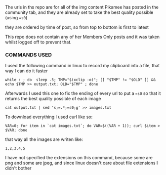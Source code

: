 The urls in ths repo are for all of the img content Pikamee has posted in the community tab, and they are already set to take the best quality possible (using ```=s0```)

they are ordered by time of post, so from top to bottom is first to latest

This repo does not contain any of her Members Only posts and it was taken whilst logged off to prevent that.

### COMMANDS USED 

I used the following command in linux to record my clipboard into a file, that way I can do it faster

```while : ; do  sleep .5; TMP="$(xclip -o)"; [[ "$TMP" != "$OLD" ]] && echo $TMP >> output.txt; OLD="$TMP" ; done```

Afterwards I used this one to fix the ending of every url to put a ```=s0``` so that it returns the best quality possible of each image

```cat output.txt | sed 's;=.*;=s0;g' >> images.txt```

To download everything I used curl like so:

```VAR=0; for item in `cat images.txt`; do VAR=$((VAR + 1)); curl $item > $VAR; done```

that way all the images are writen like: 

```1,2,3,4,5```

I have not specified the extensions on this command, because some are png and some are jpeg, and since linux doesn't care about file extensions I didn't bother
